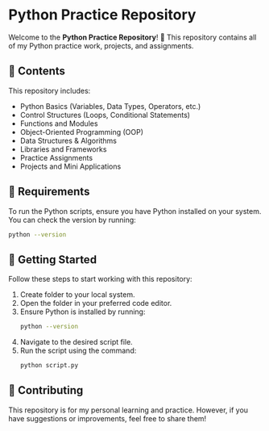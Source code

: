 # Python Practice Repository

Welcome to the **Python Practice Repository**! 🚀 This repository contains all of my Python practice work, projects, and assignments.

## 📂 Contents
This repository includes:
- Python Basics (Variables, Data Types, Operators, etc.)
- Control Structures (Loops, Conditional Statements)
- Functions and Modules
- Object-Oriented Programming (OOP)
- Data Structures & Algorithms
- Libraries and Frameworks
- Practice Assignments
- Projects and Mini Applications

## 🔧 Requirements
To run the Python scripts, ensure you have Python installed on your system. You can check the version by running:
```sh
python --version
```

## 🚀 Getting Started
Follow these steps to start working with this repository:

1. Create folder to your local system.
2. Open the folder in your preferred code editor.
3. Ensure Python is installed by running:
   ```sh
   python --version
   ```
4. Navigate to the desired script file.
5. Run the script using the command:
   ```sh
   python script.py
   ```

## 🤝 Contributing
This repository is for my personal learning and practice. However, if you have suggestions or improvements, feel free to share them!
